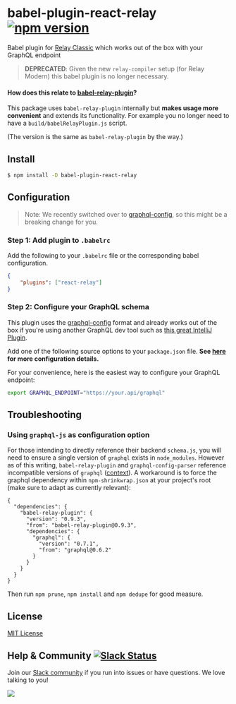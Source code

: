 # babel-plugin-react-relay [![npm version](https://badge.fury.io/js/babel-plugin-react-relay.svg)](https://badge.fury.io/js/babel-plugin-react-relay)
Babel plugin for [Relay Classic](https://github.com/facebook/relay) which works out of the box with your GraphQL endpoint

> **DEPRECATED**: Given the new `relay-compiler` setup (for Relay Modern) this babel plugin is no longer necessary.

#### How does this relate to [babel-relay-plugin](https://www.npmjs.com/package/babel-relay-plugin)?

This package uses `babel-relay-plugin` internally but **makes usage more convenient** and extends its functionality. For example you no longer need to have a `build/babelRelayPlugin.js` script.

(The version is the same as `babel-relay-plugin` by the way.)

## Install

```sh
$ npm install -D babel-plugin-react-relay
```

## Configuration

> Note: We recently switched over to [graphql-config](https://github.com/graphcool/graphql-config), so this might be a breaking change for you.

### Step 1: Add plugin to `.babelrc`

Add the following to your `.babelrc` file or the corresponding babel configuration.

```json
{
	"plugins": ["react-relay"]
}
```

### Step 2: Configure your GraphQL schema

This plugin uses the [graphql-config](https://github.com/graphcool/graphql-config) format and already works out of the box if you're using another GraphQL dev tool such as [this great IntelliJ Plugin](https://github.com/jimkyndemeyer/js-graphql-intellij-plugin).

Add one of the following source options to your `package.json` file. **See [here](https://github.com/graphcool/graphql-config#usage) for more configuration details.**

For your convenience, here is the easiest way to configure your GraphQL endpoint:

```sh
export GRAPHQL_ENDPOINT="https://your.api/graphql"
```

## Troubleshooting

### Using `graphql-js` as configuration option

For those intending to directly reference their backend `schema.js`, you will need to ensure a single version of `graphql` exists in `node_modules`. However as of this writing, `babel-relay-plugin` and `graphql-config-parser` reference incompatible versions of `graphql` ([context](https://github.com/facebook/relay/issues/1400)). A workaround is to force the graphql dependency within `npm-shrinkwrap.json` at your project's root (make sure to adapt as currently relevant):

```
{
  "dependencies": {
    "babel-relay-plugin": {
      "version": "0.9.3",
      "from": "babel-relay-plugin@0.9.3",
      "dependencies": {
        "graphql": {
          "version": "0.7.1",
          "from": "graphql@0.6.2"
        }
      }
    }
  }
}
```

Then run `npm prune`, `npm install` and `npm dedupe` for good measure.

## License

[MIT License](http://opensource.org/licenses/MIT)


## Help & Community [![Slack Status](https://slack.graph.cool/badge.svg)](https://slack.graph.cool)

Join our [Slack community](http://slack.graph.cool/) if you run into issues or have questions. We love talking to you!

![](http://i.imgur.com/5RHR6Ku.png)
